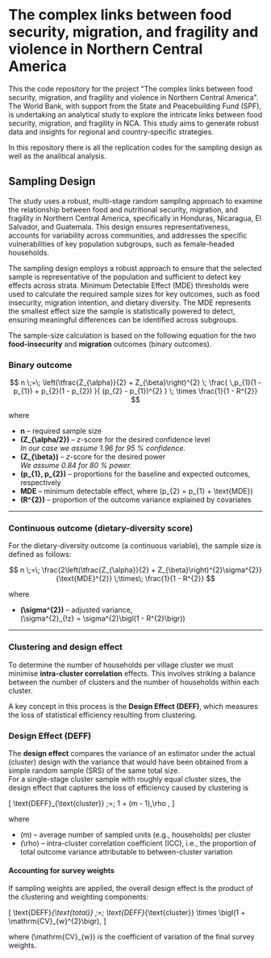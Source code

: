 # The complex links between food security, migration, and fragility and violence in Northern Central America 

This the code repository for the project "The complex links between food security, migration, and fragility and violence in Northern Central America". The World Bank, with support from the State and Peacebuilding Fund (SPF), is undertaking an analytical study to explore the intricate links between food security, migration, and fragility in NCA. This study aims to generate robust data and insights for regional and country-specific strategies. 

In this repository there is all the replication codes for the sampling design as well as the analitical analysis.

## Sampling Design

The study uses a robust, multi-stage random sampling approach to examine the relationship between food and nutritional security, migration, and fragility in Northern Central America, specifically in Honduras, Nicaragua, El Salvador, and Guatemala. This design ensures representativeness, accounts for variability across communities, and addresses the specific vulnerabilities of key population subgroups, such as  female-headed households. 

The sampling design employs a robust approach to ensure that the selected sample is representative of the population and sufficient to detect key effects across strata. Minimum Detectable Effect (MDE) thresholds were used to calculate the required sample sizes for key outcomes, such as food insecurity, migration intention, and dietary diversity. The MDE represents the smallest effect size the sample is statistically powered to detect, ensuring meaningful differences can be identified across subgroups.

The sample-size calculation is based on the following equation for the two **food-insecurity** and **migration** outcomes (binary outcomes).

### Binary outcome

$$
n \;=\; \left(\tfrac{Z_{\alpha}}{2} + Z_{\beta}\right)^{2} \;
      \frac{ \,p_{1}(1 - p_{1}) + p_{2}(1 - p_{2}) }{ (p_{2} - p_{1})^{2} } \;
      \times \frac{1}{1 - R^{2}}
$$

where

* **n** – required sample size  
* **\(Z_{\alpha/2}\)** – *z*-score for the desired confidence level  
  *In our case we assume 1.96 for 95 % confidence.*  
* **\(Z_{\beta}\)** – *z*-score for the desired power  
  *We assume 0.84 for 80 % power.*  
* **\(p_{1}, p_{2}\)** – proportions for the baseline and expected outcomes, respectively  
* **MDE** – minimum detectable effect, where \(p_{2} = p_{1} + \text{MDE}\)  
* **\(R^{2}\)** – proportion of the outcome variance explained by covariates  

---

### Continuous outcome (dietary-diversity score)

For the dietary-diversity outcome (a continuous variable), the sample size is defined as follows:

$$
n \;=\;
\frac{2\left(\tfrac{Z_{\alpha}}{2} + Z_{\beta}\right)^{2}\sigma^{2}}{\text{MDE}^{2}}
\;\times\; \frac{1}{1 - R^{2}}
$$

where

* **\(\sigma^{2}\)** – adjusted variance,  
  \(\sigma^{2}_{\!z} = \sigma^{2}\bigl(1 - R^{2}\bigr)\)

---

### Clustering and design effect

To determine the number of households per village cluster we must minimise **intra-cluster correlation** effects. This involves striking a balance between the number of clusters and the number of households within each cluster.

A key concept in this process is the **Design Effect (DEFF)**, which measures the loss of statistical efficiency resulting from clustering.

### Design Effect (DEFF)

The **design effect** compares the variance of an estimator under the actual (cluster) design with the variance that would have been obtained from a simple random sample (SRS) of the same total size.  
For a single-stage cluster sample with roughly equal cluster sizes, the design effect that captures the loss of efficiency caused by clustering is

\[
\text{DEFF}_{\text{cluster}}
\;=\;
1 + (m - 1)\,\rho ,
\]

where  

* \(m\) – average number of sampled units (e.g., households) per cluster  
* \(\rho\) – intra-cluster correlation coefficient (ICC), i.e., the proportion of total outcome variance attributable to between-cluster variation  


#### Accounting for survey weights

If sampling weights are applied, the overall design effect is the product of the clustering and weighting components:

\[
\text{DEFF}_{\text{total}}
\;=\;
\text{DEFF}_{\text{cluster}}
\times
\bigl(1 + \mathrm{CV}_{w}^{2}\bigr),
\]

where \(\mathrm{CV}_{w}\) is the coefficient of variation of the final survey weights.